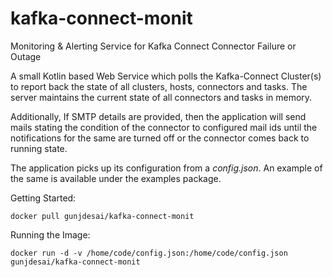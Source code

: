 # kafka-connect-monit
Monitoring &amp; Alerting Service for Kafka Connect Connector Failure or Outage

A small Kotlin based Web Service which polls the Kafka-Connect Cluster(s) to report back the state of all clusters, hosts, connectors and tasks. The server maintains the current state of all connectors and tasks in memory.

Additionally, If SMTP details are provided, then the application will send mails stating the condition of the connector to configured mail ids until the notifications for the same are turned off or the connector comes back to running state.

The application picks up its configuration from a _config.json_. An example of the same is available under the examples package.

Getting Started: 

`docker pull gunjdesai/kafka-connect-monit`

Running the Image:

`docker run -d -v /home/code/config.json:/home/code/config.json gunjdesai/kafka-connect-monit`